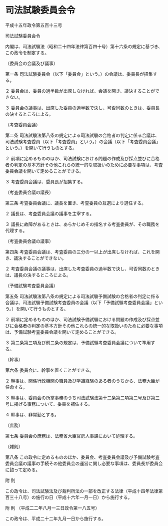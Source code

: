 # 司法試験委員会令

平成十五年政令第五百十三号

司法試験委員会令

内閣は、司法試験法（昭和二十四年法律第百四十号）第十六条の規定に基づき、この政令を制定する。

（委員会の会議及び議事）

第一条 司法試験委員会（以下「委員会」という。）の会議は、委員長が招集する。

２ 委員会は、委員の過半数が出席しなければ、会議を開き、議決することができない。

３ 委員会の議事は、出席した委員の過半数で決し、可否同数のときは、委員長の決するところによる。

（考査委員会議）

第二条 司法試験法第八条の規定による司法試験の合格者の判定に係る合議は、司法試験考査委員（以下「考査委員」という。）の会議（以下「考査委員会議」という。）を開いて行うものとする。

２ 前項に定めるもののほか、司法試験における問題の作成及び採点並びに合格者の判定の基本方針その他これらの統一的な取扱いのために必要な事項は、考査委員会議を開いて定めることができる。

３ 考査委員会議は、委員長が招集する。

（考査委員会議の議長）

第三条 考査委員会議に、議長を置き、考査委員の互選により選任する。

２ 議長は、考査委員会議の議事を主宰する。

３ 議長に故障があるときは、あらかじめその指名する考査委員が、その職務を代理する。

（考査委員会議の議事）

第四条 考査委員会議は、考査委員の三分の一以上が出席しなければ、これを開き、議決することができない。

２ 考査委員会議の議事は、出席した考査委員の過半数で決し、可否同数のときは、議長の決するところによる。

（予備試験考査委員会議）

第五条 司法試験法第八条の規定による司法試験予備試験の合格者の判定に係る合議は、司法試験予備試験考査委員の会議（以下「予備試験考査委員会議」という。）を開いて行うものとする。

２ 前項に定めるもののほか、司法試験予備試験における問題の作成及び採点並びに合格者の判定の基本方針その他これらの統一的な取扱いのために必要な事項は、予備試験考査委員会議を開いて定めることができる。

３ 第二条第三項及び前二条の規定は、予備試験考査委員会議について準用する。

（幹事）

第六条 委員会に、幹事を置くことができる。

２ 幹事は、関係行政機関の職員及び学識経験のある者のうちから、法務大臣が任命する。

３ 幹事は、委員会の所掌事務のうち司法試験法第十二条第二項第二号及び第三号に掲げる事務について、委員を補佐する。

４ 幹事は、非常勤とする。

（庶務）

第七条 委員会の庶務は、法務省大臣官房人事課において処理する。

（雑則）

第八条 この政令に定めるもののほか、委員会、考査委員会議及び予備試験考査委員会議の議事の手続その他委員会の運営に関し必要な事項は、委員長が委員会に諮って定める。

附 則

この政令は、司法試験法及び裁判所法の一部を改正する法律（平成十四年法律第百三十八号）の施行の日（平成十六年一月一日）から施行する。

附 則 （平成二二年八月一三日政令第一八五号）

この政令は、平成二十二年九月一日から施行する。
